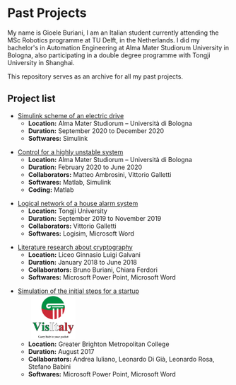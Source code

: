 # Past Projects
My name is Gioele Buriani, I am an Italian student currently attending the MSc Robotics programme at TU Delft, in the Netherlands. I did my bachelor's in Automation Engineering at Alma Mater Studiorum University in Bologna, also participating in a double degree programme with Tongji University in Shanghai.

This repository serves as an archive for all my past projects.

## Project list

- [Simulink scheme of an electric drive](./2020_12_Electric_drive_Simulink)  
    + **Location:** Alma Mater Studiorum – Università di Bologna  
    + **Duration:** September 2020 to December 2020  
    + **Softwares:** Simulink    

+ [Control for a highly unstable system](./2020-06_Stabilizing_system_control)  
    + **Location:** Alma Mater Studiorum – Università di Bologna  
    + **Duration:** February 2020 to June 2020  
    + **Collaborators:** Matteo Ambrosini, Vittorio Galletti  
    + **Softwares:** Matlab, Simulink  
    + **Coding:** Matlab  

- [Logical network of a house alarm system](./2019-11_House_alarm_network)  
    - **Location:** Tongji University
    - **Duration:** September 2019 to November 2019    
    - **Collaborators:** Vittorio Galletti  
    - **Softwares:** Logisim, Microsoft Word  

+ [Literature research about cryptography](./2018-06_Cryptography_literature_review)
    + **Location:** Liceo Ginnasio Luigi Galvani  
    + **Duration:** January 2018 to June 2018  
    + **Collaborators:** Bruno Buriani, Chiara Ferdori  
    + **Softwares:** Microsoft Power Point, Microsoft Word  

- [Simulation of the initial steps for a startup](./2017-08_Startup_simulation)
      <br>
      <img src="./2017-08_Startup_simulation/VisItaly%20-%20Logo.png" width="100" height="100" style="margin-left: 30px;">
      <br>
    - **Location:** Greater Brighton Metropolitan College
    - **Duration:** August 2017
    - **Collaborators:** Andrea Iuliano, Leonardo Di Già, Leonardo Rosa, Stefano Babini
    - **Softwares:** Microsoft Power Point, Microsoft Word
